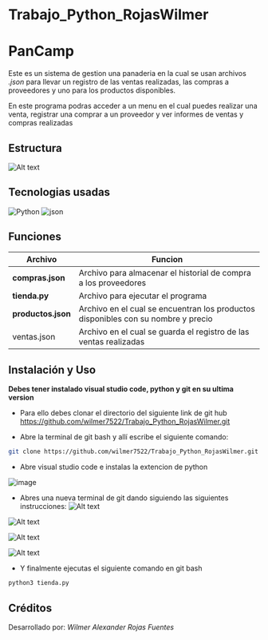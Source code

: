 # Trabajo_Python_RojasWilmer

# PanCamp
Este es un sistema de gestion una panaderia en la cual se usan archivos *.json* para llevar un registro de las ventas realizadas, las compras a proveedores y uno para los productos disponibles.

En este programa podras acceder a un menu en el cual puedes realizar una venta, registrar una comprar a un proveedor y ver informes de ventas y compras realizadas
## Estructura

![Alt text](<Captura de Pantalla 2024-08-07 a la(s) 11.30.50 p. m..png>)


## Tecnologias usadas

![Python](https://img.shields.io/badge/Python-FFD43B?style=for-the-badge&logo=python&logoColor=blue)
![json](https://img.shields.io/badge/json-5E5C5C?style=for-the-badge&logo=json&logoColor=white)

## Funciones
|Archivo|Funcion|
|--|--|
|**compras.json**|Archivo para almacenar el historial de compra a los proveedores|
|**tienda.py**|Archivo para ejecutar el programa|
|**productos.json**|Archivo en el cual se encuentran los productos disponibles con su nombre y precio|
|ventas.json|Archivo en el cual se guarda el registro de las ventas realizadas|

## Instalación y Uso
**Debes tener instalado visual studio code, python y git en su ultima version**
- Para ello debes clonar el directorio del siguiente link de git hub https://github.com/wilmer7522/Trabajo_Python_RojasWilmer.git

- Abre la terminal de git bash y allí escribe el siguiente comando:     

``` bash 
git clone https://github.com/wilmer7522/Trabajo_Python_RojasWilmer.git
```
- Abre visual studio code e instalas la extencion de python


![image](https://github.com/user-attachments/assets/371fc5fb-ec7a-4c0e-a1ae-af9c21f1b78c)



- Abres una nueva terminal de git dando siguiendo las siguientes instrucciones:
![Alt text](<Captura de Pantalla 2024-08-08 a la(s) 9.30.10 a. m..png>)


![Alt text](<Captura de Pantalla 2024-08-08 a la(s) 9.31.49 a. m..png>)


![Alt text](<Captura de Pantalla 2024-08-08 a la(s) 9.27.38 a. m..png>)




![Alt text](<Captura de Pantalla 2024-08-08 a la(s) 9.38.29 a. m..png>)



- Y finalmente ejecutas el siguiente comando en git bash
```bash
python3 tienda.py
```

## Créditos

Desarrollado por: *Wilmer Alexander Rojas Fuentes*